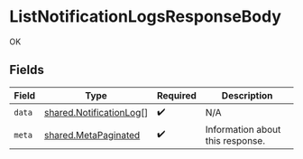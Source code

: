 # ListNotificationLogsResponseBody

OK


## Fields

| Field                                                                     | Type                                                                      | Required                                                                  | Description                                                               |
| ------------------------------------------------------------------------- | ------------------------------------------------------------------------- | ------------------------------------------------------------------------- | ------------------------------------------------------------------------- |
| `data`                                                                    | [shared.NotificationLog](../../../sdk/models/shared/notificationlog.md)[] | :heavy_check_mark:                                                        | N/A                                                                       |
| `meta`                                                                    | [shared.MetaPaginated](../../../sdk/models/shared/metapaginated.md)       | :heavy_check_mark:                                                        | Information about this response.                                          |